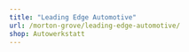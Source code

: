 ```yaml
---
title: "Leading Edge Automotive"
url: /morton-grove/leading-edge-automotive/
shop: Autowerkstatt
---
```

